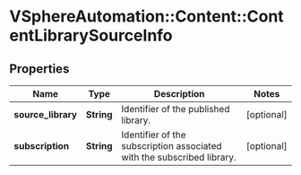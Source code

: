 # VSphereAutomation::Content::ContentLibrarySourceInfo

## Properties
Name | Type | Description | Notes
------------ | ------------- | ------------- | -------------
**source_library** | **String** | Identifier of the published library. | [optional] 
**subscription** | **String** | Identifier of the subscription associated with the subscribed library. | [optional] 


